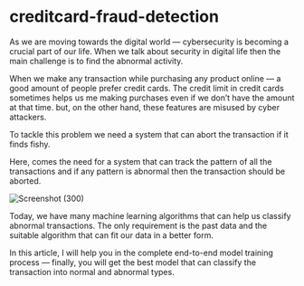 # creditcard-fraud-detection
As we are moving towards the digital world — cybersecurity is becoming a crucial part of our life. When we talk about security in digital life then the main challenge is to find the abnormal activity.

When we make any transaction while purchasing any product online — a good amount of people prefer credit cards. The credit limit in credit cards sometimes helps us me making purchases even if we don’t have the amount at that time. but, on the other hand, these features are misused by cyber attackers.

To tackle this problem we need a system that can abort the transaction if it finds fishy.

Here, comes the need for a system that can track the pattern of all the transactions and if any pattern is abnormal then the transaction should be aborted.

![Screenshot (300)](https://github.com/deepshikhachadokar/creditcard-fraud-detection/assets/127601650/2a550d09-605a-4a60-a86d-c58a9b57fb14)




Today, we have many machine learning algorithms that can help us classify abnormal transactions. The only requirement is the past data and the suitable algorithm that can fit our data in a better form.

In this article, I will help you in the complete end-to-end model training process — finally, you will get the best model that can classify the transaction into normal and abnormal types.
